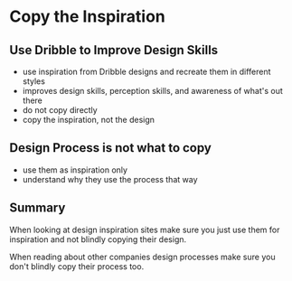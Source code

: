 # Copy the Inspiration

## Use Dribble to Improve Design Skills

- use inspiration from Dribble designs and recreate them in different styles
- improves design skills, perception skills, and awareness of what's out there
- do not copy directly
- copy the inspiration, not the design

## Design Process is not what to copy

- use them as inspiration only
- understand why they use the process that way

## Summary

When looking at design inspiration sites make sure you just use them for inspiration and not blindly copying their design.

When reading about other companies design processes make sure you don't blindly copy their process too.